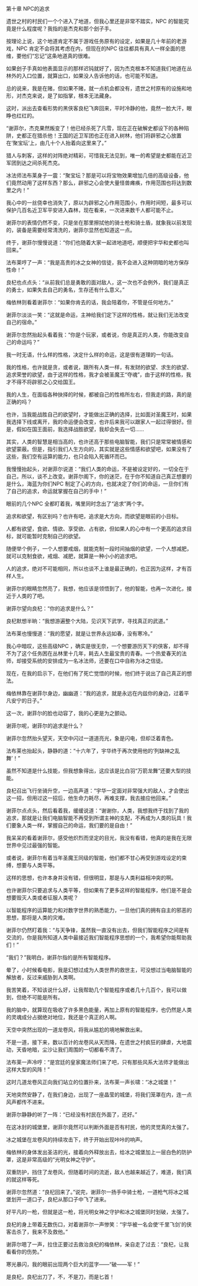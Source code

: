 第十章 NPC的追求


遗世之村的村民们一个个进入了地道，但我心里还是非常不踏实，NPC 的智能究竟是什么程度呢？我指的是杰克和那个刽子手。

按理论上说，这个地道肯定不属于游戏任务原有的设定，如果是几十年前的老游戏，NPC 肯定不会将其考虑在内，但现在的NPC 往往都具有真人一样全面的思维，要他们“忘记”这条地道真的很难。

如果刽子手真如他表面显示的那样迟钝就好了，因为杰克根本不知道我们地道在丛林外的入口位置，就算出口，如果没人告诉他的话，也可能不知道。

总的说来，我是在赌，但如果不赌，就一点机会都没有，遗世之村原有的设施和地形，对杰克来说，是了如指掌，根本无法藏身。

这时，派出去查看形势的黑侠客良杞飞奔回来，平时冷静的他，竟然一脸大汗，眼睁也红红的。

“谢菲尔，杰克果然叛变了！他已经杀死了凡雪，现在正在破解史都设下的各种陷阱，史都正在猎杀他！王国的近卫军团也正在进入树林，他们将辟邪之心放置在‘聚宝坛’上，由几十个人抬着向这里来了。”

猎人与刺客，这样的对阵绝对精彩，可惜我无法见到，唯一的希望是史都能在近卫军团到达之间杀死杰克。

冰法师法布莱身子一震：“聚宝坛？那是可以将宝物效果增加几倍的高级设备，他们竟然动用了这样东西？那么，辟邪之心会使大量怪兽瘫痪，作用范围也将达到数里之内！”

我心中的一丝侥幸也消失了，原以为辟邪之心作用范围小，作用时间短，最多可以保护几百名近卫军平安进入森林，现在看来，一次进来数千人都可能不止。

谢菲尔的表情仍然不变，只是坐在那里擦拭他的骑士枪和骑士盾，就象我以前发现的，装备是需要经常清洗的，谢菲尔显然也知道这一点。

终于，谢菲尔慢慢说道：“你们也随着大家一起进地道吧，顺便把宇华和史都也叫回来。”

法布莱哼了一声：“我是高贵的冰之女神的信徒，我不会进入这种阴暗的地方保存性命！”

良杞也点点头：“从前我们总是勇敢的面对敌人，这一次也不会例外，我们是真正的勇士，如果失去自己的勇名，生存还有什么意义。”

梅依林则看着谢菲尔：“如果你肯去的话，我会陪着你，不管是任何地方。”

谢菲尔淡淡一笑：“这就是命运，主神给我们定下这样的性格，就让我们无法改变自己的宿命。”

谢菲尔忽然抬起头看着我：“你是个玩家，或者说，你是真正的人类，你能改变自己的命运吗？”

我一时无语，什么样的性格，决定什么样的命运，这是很有道理的一句话。

我的性格，也许就是贪，或者说，跟所有人类一样，有发财的欲望、求生的欲望、追求荣誉的欲望，由于这样的性格，我才会被圣魔王“夺魂”，由于这样的性格，我才不得不将辟邪之心交给国王。

我的人生，在面临各种抉择的时候，都被自己的性格所左右，但我走的路，真的是正确的吗？

也许，当我能战胜自己的欲望时，才能做出正确的选择，比如面对圣魔王时，如果我选择下线或离开，我的命运便会改变，也许后来我可以跟家人一起过得很好。但是，假如在国王面前，我选择战胜欲望，我却会失去一切……

其实，人类的智慧是相当高的，也许还高于那些电脑智能，我们只是常常被情感和欲望蒙蔽。但是，指引我们人生方向的，其实就是这些情感和欲望吧，如果没有了这些，我们空有运算的能力，也只会陷入死循环而已。

我慢慢抬起头，对谢菲尔说道：“我们人类的命运，不是被设定好的，一切全在于自己，所以，谈不上改变。谢菲尔阁下，你的迷茫，在于你不知道自己真正想要的是什么，海蓝为你们NPC 制定了心的方向，也就决定了你们的命运，一旦你们有了自己的追求，命运就掌握在自己的手中！”

眼前的几个NPC 全都盯着我，嘴里同时念出了“追求”两个字。

追求和欲望，有区别吗？也许有吧，追求是大方向，而欲望是眼前的小目标。

人都有欲望，食欲、情欲、享受欲、占有欲，但如果人的心中有一个更高的追求目标，就可能暂时克制自己的欲望。

随便举个例子，一个人想要戒烟，就能克制一段时间抽烟的欲望，一个人想减肥，就可以克制食欲，戒烟、减肥，就算是一种小小的追求吧。

人的追求，绝对不可能相同，所以也谈不上谁是最正确的，也正因为这样，才有百样人生。

谢菲尔的眼睛忽然亮了，我想，他应该是领悟到了，他的智能，也再一次进化，接近于人类的了吧。

谢菲尔望向良杞：“你的追求是什么？”

良杞默想半晌：“我想游遍整个大陆，见识天下武学，寻找真正的武道。”

法布莱也慢慢道：“我的愿望，就是让世界永远如春，没有寒冷。”

我心中暗叹，这些高级NPC ，确实是很无奈，一个想要游历天下的侠客，却不得不为了这个任务困在丛林里十几年，耗去人生最宝贵的青春。一个热爱春天的法师，却接受系统的安排成为一名冰法师，还要在口中自称为冰之信徒。

现在，在我的启示下，在他们有了死亡觉悟的时候，他们终于说出了自己真正的想法。

梅依林靠在谢菲尔身边，幽幽道：“我的追求，就是永远在内兹你的身边，过着平凡安宁的日子。”

这一次，谢菲尔的脸也动容了，我的心更是为之颤动。

谢菲尔呢，谢菲尔的追求是什么？

谢菲尔忽然抬头望天，天空中闪过一道道亮光，象是闪电，但却泛着青色。

法布莱也抬起头，静静的道：“十六年了，宇华终于再次使用他的‘列缺神之乱舞’！”

虽然不知道是什么技能，但我想象得出，这应该是比白羽“万箭龙舞”还要大型的技能。

良杞召出飞行坐骑升空，一边高声道：“宇华一定面对非常强大的敌人，才会使出这一招，但用过这一招后，他生命力耗尽，再难支撑，我去接应他回来。”

谢菲尔点点头，然后看着我，缓缓说道：“谢谢你，人类，我想我终于找到了我的追求，那就是让我们电脑智能不再受到所谓主神的支配，不再成为人类的玩具！我们要象人类一样，掌握自己的命运，我们要的是自由！”

我呆呆的看着谢菲尔，感受他炽烈而坚定的目光，我没有看错，他真的是我在无限世界中见过最强的智能。

或者说，谢菲尔有着当年圣魔王同级的智能，他们都不甘心再受到游戏设定的束缚，想要与人类平等。

这样的思想，也许本身并没有错，但很明显，那是与人类利益相冲突的啊。

也许谢菲尔只要追求与人类平等，但如果有了更多这样的智能程序，他们是不是会想要毁灭人类或者征服人类呢？

以智能程序的运算能力和对数字世界的熟悉能力，一旦他们真的拥有自主的邪恶的思想，那将是人类的灾难。

谢菲尔仍然盯着我：“与天争锋，虽然我一直没有出去，但我们智能程序之间是有交流的，你是我所知道人类中最接近我们智能程序思想的一个，我希望你能帮助我们！”

“我们？”我明白，谢菲尔指的是所有智能程序。

晕了，小时候看电影，我是幻想过成为人类世界的救世主，可没想过当电脑智能的解放者，反过来威胁到人类啊。

我苦笑着，不知该说什么好，让我帮助几个智能程序或者几十几百个，我可以做到，但绝不可能是所有。

我的脑中，就算现在吸收了许多黑色能量，再加上原有的智能程序，也仍然是人类的灵魂成分占据绝对地位，我还是个真正的人啊。

天空中突然出现的一道龙卷风，将我从尴尬的境地解救出来。

不是一道，接下来，数以百计的龙卷风从天而降，在遗世之村疯狂的肆虐，大地震动，天昏地暗，尘沙让我们周围的一切都看不清了。

法布莱一声冷哼：“是宫廷的皇家魔法师们来了吧，只有那些风系大法师才能做出这样大型的风阵！”

这时几道龙卷风正向我们站立的位置扑来，法布莱一声长啸：“冰之城堡！”

天地突然安静了，在我们身边，出现了一座晶莹的城堡，将我们笼罩在内，连一点风声都传不进来。

谢菲尔静静的听了一阵：“已经没有村民在外面了，还好。”

在这冰封的城堡里，谢菲尔竟然可以判断外面是否有村民，他的灵觉真的太强了。

冰之城堡在龙卷风的持续攻击下，终于开始出现咔咔的响声。

梅依林的身体发出圣洁的光，接着向外释放出去，给冰之城堡加上一层白色的防护罩，这是非常高级的“光明女神之守护”。

双重防护，挡住了龙卷风，但随着时间的流逝，敌人也越来越近了，难道，我们真的就这样等死。

谢菲尔忽然道：“良杞回来了。”说完，谢菲尔一扬手中骑士枪，一道枪气将冰之城堡划开一道口子，良杞从那口子中飞了进来。

好平凡的一枪，但就是这一枪，将光明女神之守护和冰之城堡同时划破，太强了。

良杞的身上带着无数伤口，对着谢菲尔一声惨笑：“宇华被一名会使‘千里飞剑’的侠客击杀了，我来不及救他。”

谢菲尔嗯了一声，拉住正要过去救治良杞的梅依林，亲自走了过去：“良杞，让我看看你的伤势。”

寒光暴闪，我的眼前出现两个巨大的蓝字——“破——军！”

是良杞，良杞出刀了，不，不是刀，而是匕首！





